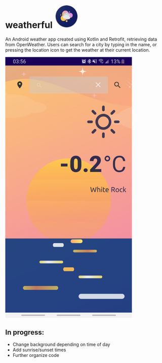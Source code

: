 # weatherful <img src="Documentation/weatherful-icon.png" width="75">

An Android weather app created using Kotlin and Retrofit, retrieving data from OpenWeather.
Users can search for a city by typing in the name, or pressing the location icon to get the weather at their current location.

<img src="Documentation/Weatherful-screenshot.jpg" width="400">
 
## In progress:

* Change background depending on time of day
* Add sunrise/sunset times
* Further organize code
